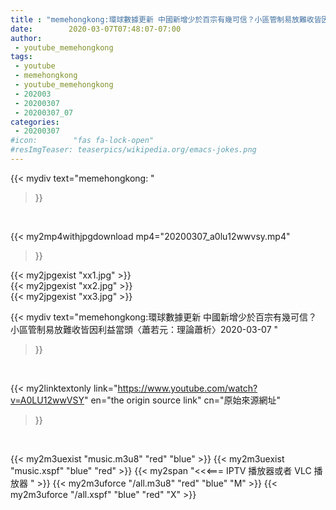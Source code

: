 ```yaml
---
title : "memehongkong:環球數據更新 中國新增少於百宗有幾可信？小區管制易放難收皆因利益當頭〈蕭若元：理論蕭析〉2020-03-07 "
date:        2020-03-07T07:48:07-07:00
author:
 - youtube_memehongkong
tags:
 - youtube
 - memehongkong
 - youtube_memehongkong
 - 202003
 - 20200307
 - 20200307_07
categories:
 - 20200307
#icon:        "fas fa-lock-open"
#resImgTeaser: teaserpics/wikipedia.org/emacs-jokes.png
---
```


{{< mydiv text="memehongkong: "
>}}
<br>


{{< my2mp4withjpgdownload mp4="20200307_a0lu12wwvsy.mp4"
>}}

{{< my2jpgexist "xx1.jpg" >}}<br>
{{< my2jpgexist "xx2.jpg" >}}<br>
{{< my2jpgexist "xx3.jpg" >}}<br>



{{< mydiv text="memehongkong:環球數據更新 中國新增少於百宗有幾可信？小區管制易放難收皆因利益當頭〈蕭若元：理論蕭析〉2020-03-07 "
>}}
<br>

{{< my2linktextonly link="https://www.youtube.com/watch?v=A0LU12wwVSY"
en="the origin source link" cn="原始來源網址"
>}}


<br>

{{< my2m3uexist "music.m3u8" "red"  "blue" >}} {{< my2m3uexist "music.xspf" "blue" "red"  >}} {{< my2span "<<<=== IPTV 播放器或者 VLC 播放器 " >}} {{< my2m3uforce "/all.m3u8" "red"  "blue" "M" >}} {{< my2m3uforce "/all.xspf" "blue" "red"  "X" >}} 
